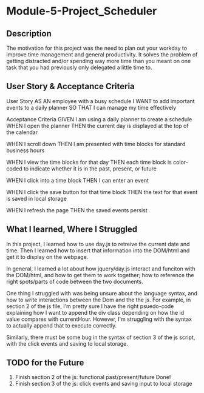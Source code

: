 # Module-5-Project_Scheduler

## Description

The motivation for this project was the need to plan out your workday to improve time management and general productivity. It solves the problem of getting distracted and/or spending way more time than you meant on one task that you had previously only delegated a little time to.

## User Story & Acceptance Criteria

User Story
AS AN employee with a busy schedule
I WANT to add important events to a daily planner
SO THAT I can manage my time effectively

Acceptance Criteria
GIVEN I am using a daily planner to create a schedule
WHEN I open the planner
THEN the current day is displayed at the top of the calendar

WHEN I scroll down
THEN I am presented with time blocks for standard business hours

WHEN I view the time blocks for that day
THEN each time block is color-coded to indicate whether it is in the past, present, or future

WHEN I click into a time block
THEN I can enter an event

WHEN I click the save button for that time block
THEN the text for that event is saved in local storage

WHEN I refresh the page
THEN the saved events persist

## What I learned, Where I Struggled

In this project, I learned how to use day.js to retreive the current date and time. Then I learned how to insert that information into the DOM/html and get it to display on the webpage.

In general, I learned a lot about how jquery/day.js interact and funciton with the DOM/html, and how to get them to work together; how to reference the right spots/parts of code between the two documents.

One thing I struggled with was being unsure about the language syntax, and how to write interactions between the Dom and the the js. For example, in section 2 of the js file, I'm pretty sure I have the right psuedo-code explaining how I want to append the div class depending on how the id value compares with currentHour. However, I'm struggling with the syntax to actually append that to execute correctly.

Similarly, there must be some bug in the syntax of section 3 of the js script, with the click events and saving to local storage.

## TODO for the Future

1. Finish section 2 of the js: functional past/present/future
   Done!
2. Finish section 3 of the js: click events and saving input to local storage
